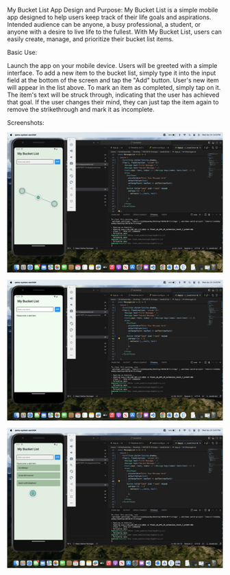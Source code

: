 My Bucket List App
Design and Purpose:
My Bucket List is a simple mobile app designed to help users keep track of their life goals and aspirations. Intended audience can be anyone, a busy professional, a student, or anyone with a desire to live life to the fullest. With My Bucket List, users can easily create, manage, and prioritize their bucket list items.

Basic Use:

Launch the app on your mobile device.
Users will be greeted with a simple interface.
To add a new item to the bucket list, simply type it into the input field at the bottom of the screen and tap the "Add" button.
User's new item will appear in the list above.
To mark an item as completed, simply tap on it. The item's text will be struck through, indicating that the user has achieved that goal.
If the user changes their mind, they can just tap the item again to remove the strikethrough and mark it as incomplete.

Screenshots:

![App page](<Screenshots/Screenshot 1_app page.png>)

![error](<Screenshots/Screenshot 2_error.png>)

![Populated list with some completed items](Screenshots/Screenshot3_List_.png)